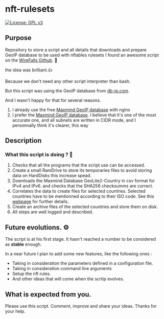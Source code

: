 # nft-rulesets
[![License: GPL v3](https://img.shields.io/badge/License-GPLv3-blue.svg)](https://www.gnu.org/licenses/gpl-3.0)

## Purpose
Repository to store a script and all details that downloads and prepare GeoIP database to be used with nftables rulesets
I found an awesome script on the [WireFalls Github](https://github.com/wirefalls/geo-nft). :wave: 

the idea was brilliant.:+1:

Because we don't need any other script interpreter than bash.

But this script was using the GeoIP database from [db-ip.com](https//db-ip.com).

And I wasn't happy for that for several reasons.
1. I already use the free [Maxmind GeoIP database](https://maxmind.com) with nginx
2. I prefer the [Maxmind GeoIP database](https://maxmind.com). 
I believe that it's one of the most accurate one, and all subnets are written in CIDR mode, and I personnally think it's clearer, this way

## Description
### What this script is doing ? :penguin:
1. Checks that all the programs that the script use can be accessed.
2. Create a small RamDrive to store its temporaries files to avoid storing data on HardDisks this increase spead.
3. Downloads the Maxmind Database GeoLite2-Country in csv format for IPv4 and IPv6.
and checks that the SHA256 checksumms are correct.
4. Correlates the data to create files for selected countries. Selected countries have to be mentionned according to their ISO code.
See this [webpage](https://en.wikipedia.org/wiki/ISO_3166-1_alpha-2) for further details.
5. Create an archive files of the selected countries and store them on disk.
6. All steps are well logged and described.

## Future evolutions. :gear:
The script is at his first stage. It hasn't reached a number to be considered as **stable** enough.

In a near future I plan to add some new features, like the following ones :
* Taking in consideration the parameters defined in a configuration file.
* Taking in consideration command line arguments
* Setup the nft rules.
* And other ideas that will come when the scrtip evolves.

## What is expected from you.
Please use this script. Comment, improve and share your ideas.
Thanks for your help.
 
